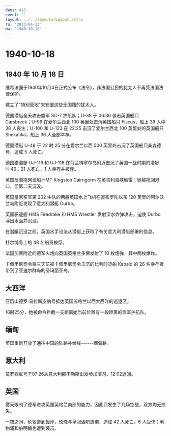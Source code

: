 ```yaml
---
days: 413
event: ''
layout: ../../layouts/Layout.astro
ru: '2023-04-13'
ww: '1940-10-18'
---
```


# 1940-10-18

## 1940 年 10 月 18 日

维希法国于1940年10月4日正式公布《法令》，非法国公民的犹太人不再受法国法律保护。

建立了"特别营地"来安置这些无国籍的犹太人。

德国潜艇全天攻击盟军 SC-7 护航队；U-38 于 06:36 袭击英国船只
Carsbreck；U-99 在爱尔兰西北 100 英里处击沉英国船只 Fiscus，船上 39 人中
38 人丧生；U-100 和 U-123 在 22:25 击沉了爱尔兰西北 100 英里处的英国船只
Shekatika，船上 36 人全部幸存。

德国潜艇 U-48 于 22 时 25 分在爱尔兰以西 500
英里处击沉了英国船只桑森德号，造成 5 人死亡。

德国猎潜艇 UJ-116 和 UJ-118 在荷兰特塞尔岛附近击沉了英国一战时期的潜艇
H-49；21 人死亡，1 人幸存并被俘。

英国反潜拖网渔船 HMT Kingston Cairngorm
在英吉利海峡触雷；她被拖回港口，但第二天沉没。

英国皇家空军第 202 中队的两艘英国水上飞机在直布罗陀以东 120
英里的阿尔沃兰岛附近发现了意大利潜艇 Durbo。

英国驱逐舰 HMS Firedrake 和 HMS Wrestler 发射深水炸弹攻击，迫使 Durbo
浮出水面并沉没。

在潜艇沉没之前，英国水手设法从潜艇上获取了有关意大利潜艇部署的信息。

杜尔博号上的 48 名船员被俘。

法国加莱附近的德军火炮向英国英格兰多佛发射了 10 枚炮弹，其中两枚爆炸。

卡佩里尼司令将三天前被卡佩里尼司令击沉的比利时货船 Kabalo 的 26
名幸存者带到了亚速尔群岛的圣玛丽亚岛。

## 大西洋

亚历山德罗·马拉斯皮纳号抵达英国苏格兰以西大西洋的巡逻区。

16时25分，她被命令拦截一支距离她当前位置有一段距离的盟军护航队。

## 缅甸

英国重新开放了通往中国的陆路补给线------缅甸路。

## 意大利

莫罗西尼号于07:26从意大利那不勒斯出发参加演习，12:02返回。

## 英国

雾天限制了德军进攻英国英格兰南部的能力，因此只发生了几场空战，双方均无损失。

一夜之间，伦敦遭到轰炸，玫瑰与皇冠酒吧遭袭，造成 42 人死亡，6
人受伤；利物浦和伯明翰也遭到袭击。